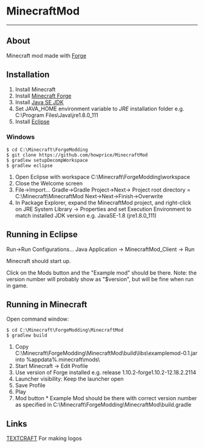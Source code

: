 # MinecraftMod

---

## About

Minecraft mod made with [Forge](https://files.minecraftforge.net/)

## Installation

1. Install Minecraft
2. Install [Minecraft Forge](https://files.minecraftforge.net/)
3. Install [Java SE JDK](http://www.oracle.com/technetwork/java/javase/downloads/jdk8-downloads-2133151.html)
4. Set JAVA_HOME environment variable to *JRE* installation folder e.g. C:\Program Files\Java\jre1.8.0_111
5. Install [Eclipse](https://eclipse.org/downloads/eclipse-packages/)

### Windows

	$ cd C:\Minecraft\ForgeModding
	$ git clone https://github.com/howprice/MinecraftMod
	$ gradlew setupDecompWorkspace
	$ gradlew eclipse
	
1. Open Eclipse with workspace C:\Minecraft\ForgeModding\workspace
2. Close the Welcome screen
3. File->Import... Gradle->Gradle Project->Next-> Project root directory = C:\Minecraft\MinecraftMod Next->Next->Finish->Overwrite
4. In Package Explorer, expand the MinecraftMod project, and right-click on JRE System Library -> Properties and set Execution Environment to match installed JDK version e.g. JavaSE-1.8 (jre1.8.0_111)

## Running in Eclipse

Run->Run Configurations... Java Application -> MinecraftMod_Client -> Run

Minecraft should start up.

Click on the Mods button and the "Example mod" should be there. Note: the version number will probably show as "$version", but will be fine when run in game.

## Running in Minecraft

Open command window:

	$ cd C:\Minecraft\ForgeModding\MinecraftMod
	$ gradlew build

1. Copy C:\Minecraft\ForgeModding\MinecraftMod\build\libs\examplemod-0.1.jar into %appdata%\.minecraft\mods\
2. Start Minecraft -> Edit Profile
  1. Use version of Forge installed e.g. release 1.10.2-forge1.10.2-12.18.2.2114
  2. Launcher visibility: Keep the launcher open
  3. Save Profile
3. Play
  1. Mod button
    * Example Mod should be there with correct version number as specified in C:\Minecraft\ForgeModding\MinecraftMod\build.gradle 

## Links

[TEXTCRAFT](https://textcraft.net/) For making logos
